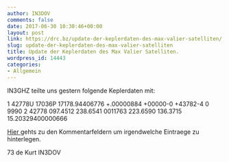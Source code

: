 ```yaml
---
author: IN3DOV
comments: false
date: 2017-06-30 10:30:46+00:00
layout: post
link: https://drc.bz/update-der-keplerdaten-des-max-valier-satelliten/
slug: update-der-keplerdaten-des-max-valier-satelliten
title: Update der Keplerdaten des Max Valier Satelliten.
wordpress_id: 14443
categories:
- Allgemein
---
```


IN3GHZ teilte uns gestern folgende Keplerdaten mit:

1 42778U 17036P 17178.94406776 +.00000884 +00000-0 +43782-4 0 9990
2 42778 097.4512 238.6541 0011763 223.6590 136.3715 15.20329400000666

[Hier ](https://drc.bz/nachtrag-zum-max-valier-sat-von-iw3bwb/)gehts zu den Kommentarfeldern um irgendwelche Eintraege zu hinterlegen.

73 de Kurt IN3DOV
